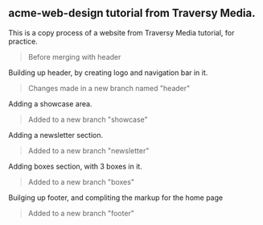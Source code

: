 ## acme-web-design tutorial from Traversy Media.

This is a copy process of a website from Traversy Media tutorial, for practice.

> Before merging with header

Building up header, by creating logo and navigation bar in it.

> Changes made in a new branch named "header"

Adding a showcase area.

> Added to a new branch "showcase"

Adding a newsletter section.

> Added to a new branch "newsletter"

Adding boxes section, with 3 boxes in it.

> Added to a new branch "boxes"

Builging up footer, and compliting the markup for the home page

> Added to a new branch "footer"